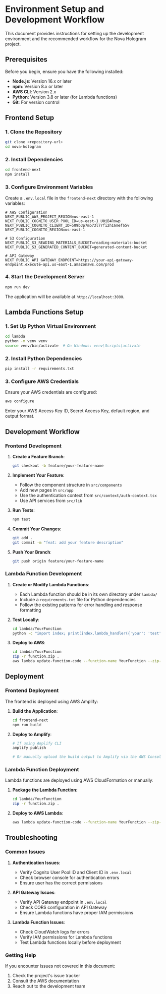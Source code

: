 # Environment Setup and Development Workflow

This document provides instructions for setting up the development environment and the recommended workflow for the Nova Hologram project.

## Prerequisites

Before you begin, ensure you have the following installed:

- **Node.js**: Version 16.x or later
- **npm**: Version 8.x or later
- **AWS CLI**: Version 2.x
- **Python**: Version 3.8 or later (for Lambda functions)
- **Git**: For version control

## Frontend Setup

### 1. Clone the Repository

```bash
git clone <repository-url>
cd nova-hologram
```

### 2. Install Dependencies

```bash
cd frontend-next
npm install
```

### 3. Configure Environment Variables

Create a `.env.local` file in the `frontend-next` directory with the following variables:

```
# AWS Configuration
NEXT_PUBLIC_AWS_PROJECT_REGION=us-east-1
NEXT_PUBLIC_COGNITO_USER_POOL_ID=us-east-1_U0iB4Rowp
NEXT_PUBLIC_COGNITO_CLIENT_ID=509b3p7mb73l7rfi2h16mef65v
NEXT_PUBLIC_COGNITO_REGION=us-east-1

# S3 Configuration
NEXT_PUBLIC_S3_READING_MATERIALS_BUCKET=reading-materials-bucket
NEXT_PUBLIC_S3_GENERATED_CONTENT_BUCKET=generated-content-bucket

# API Gateway
NEXT_PUBLIC_API_GATEWAY_ENDPOINT=https://your-api-gateway-endpoint.execute-api.us-east-1.amazonaws.com/prod
```

### 4. Start the Development Server

```bash
npm run dev
```

The application will be available at `http://localhost:3000`.

## Lambda Functions Setup

### 1. Set Up Python Virtual Environment

```bash
cd lambda
python -m venv venv
source venv/bin/activate  # On Windows: venv\Scripts\activate
```

### 2. Install Python Dependencies

```bash
pip install -r requirements.txt
```

### 3. Configure AWS Credentials

Ensure your AWS credentials are configured:

```bash
aws configure
```

Enter your AWS Access Key ID, Secret Access Key, default region, and output format.

## Development Workflow

### Frontend Development

1. **Create a Feature Branch**:
   ```bash
   git checkout -b feature/your-feature-name
   ```

2. **Implement Your Feature**:
   - Follow the component structure in `src/components`
   - Add new pages in `src/app`
   - Use the authentication context from `src/context/auth-context.tsx`
   - Use API services from `src/lib`

3. **Run Tests**:
   ```bash
   npm test
   ```

4. **Commit Your Changes**:
   ```bash
   git add .
   git commit -m "feat: add your feature description"
   ```

5. **Push Your Branch**:
   ```bash
   git push origin feature/your-feature-name
   ```

### Lambda Function Development

1. **Create or Modify Lambda Functions**:
   - Each Lambda function should be in its own directory under `lambda/`
   - Include a `requirements.txt` file for Python dependencies
   - Follow the existing patterns for error handling and response formatting

2. **Test Locally**:
   ```bash
   cd lambda/YourFunction
   python -c "import index; print(index.lambda_handler({'your': 'test', 'event': 'here'}, None))"
   ```

3. **Deploy to AWS**:
   ```bash
   cd lambda/YourFunction
   zip -r function.zip .
   aws lambda update-function-code --function-name YourFunction --zip-file fileb://function.zip
   ```

## Deployment

### Frontend Deployment

The frontend is deployed using AWS Amplify:

1. **Build the Application**:
   ```bash
   cd frontend-next
   npm run build
   ```

2. **Deploy to Amplify**:
   ```bash
   # If using Amplify CLI
   amplify publish
   
   # Or manually upload the build output to Amplify via the AWS Console
   ```

### Lambda Function Deployment

Lambda functions are deployed using AWS CloudFormation or manually:

1. **Package the Lambda Function**:
   ```bash
   cd lambda/YourFunction
   zip -r function.zip .
   ```

2. **Deploy to AWS Lambda**:
   ```bash
   aws lambda update-function-code --function-name YourFunction --zip-file fileb://function.zip
   ```

## Troubleshooting

### Common Issues

1. **Authentication Issues**:
   - Verify Cognito User Pool ID and Client ID in `.env.local`
   - Check browser console for authentication errors
   - Ensure user has the correct permissions

2. **API Gateway Issues**:
   - Verify API Gateway endpoint in `.env.local`
   - Check CORS configuration in API Gateway
   - Ensure Lambda functions have proper IAM permissions

3. **Lambda Function Issues**:
   - Check CloudWatch logs for errors
   - Verify IAM permissions for Lambda functions
   - Test Lambda functions locally before deployment

### Getting Help

If you encounter issues not covered in this document:

1. Check the project's issue tracker
2. Consult the AWS documentation
3. Reach out to the development team
